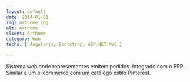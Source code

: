 ```yaml
---
layout: default
date: 2014-01-01
img: arthome.jpg
alt: Arthome
client: Arthome
category: Web
techs: [ Angularjs, Bootstrap, ASP.NET MVC ]

---
```


Sistema web onde representantes emitem pedidos. Integrado com o ERP. Similar a um e-commerce com um catálogo estilo Pinterest.